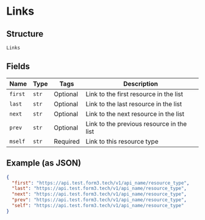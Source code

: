 
# Links

## Structure

`Links`

## Fields

| Name | Type | Tags | Description |
|  --- | --- | --- | --- |
| `first` | `str` | Optional | Link to the first resource in the list |
| `last` | `str` | Optional | Link to the last resource in the list |
| `next` | `str` | Optional | Link to the next resource in the list |
| `prev` | `str` | Optional | Link to the previous resource in the list |
| `mself` | `str` | Required | Link to this resource type |

## Example (as JSON)

```json
{
  "first": "https://api.test.form3.tech/v1/api_name/resource_type",
  "last": "https://api.test.form3.tech/v1/api_name/resource_type",
  "next": "https://api.test.form3.tech/v1/api_name/resource_type",
  "prev": "https://api.test.form3.tech/v1/api_name/resource_type",
  "self": "https://api.test.form3.tech/v1/api_name/resource_type"
}
```

